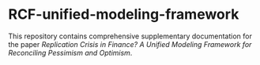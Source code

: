 # RCF-unified-modeling-framework
This repository contains comprehensive supplementary documentation for the paper *Replication Crisis in Finance? A Unified Modeling Framework for Reconciling Pessimism and Optimism*.

